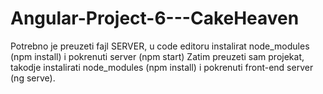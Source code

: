 # Angular-Project-6---CakeHeaven
Potrebno je preuzeti fajl SERVER, u code editoru instalirat node_modules (npm install) i pokrenuti server (npm start) Zatim preuzeti sam projekat, takodje instalirati node_modules (npm install) i pokrenuti front-end server (ng serve).
